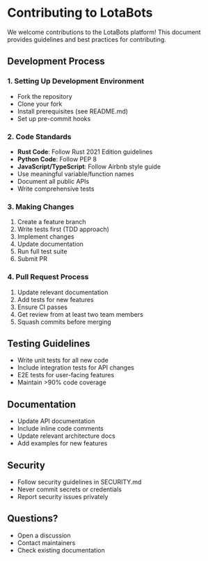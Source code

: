 # Contributing to LotaBots

We welcome contributions to the LotaBots platform! This document provides guidelines and best practices for contributing.

## Development Process

### 1. Setting Up Development Environment
- Fork the repository
- Clone your fork
- Install prerequisites (see README.md)
- Set up pre-commit hooks

### 2. Code Standards
- **Rust Code**: Follow Rust 2021 Edition guidelines
- **Python Code**: Follow PEP 8
- **JavaScript/TypeScript**: Follow Airbnb style guide
- Use meaningful variable/function names
- Document all public APIs
- Write comprehensive tests

### 3. Making Changes
1. Create a feature branch
2. Write tests first (TDD approach)
3. Implement changes
4. Update documentation
5. Run full test suite
6. Submit PR

### 4. Pull Request Process
1. Update relevant documentation
2. Add tests for new features
3. Ensure CI passes
4. Get review from at least two team members
5. Squash commits before merging

## Testing Guidelines
- Write unit tests for all new code
- Include integration tests for API changes
- E2E tests for user-facing features
- Maintain >90% code coverage

## Documentation
- Update API documentation
- Include inline code comments
- Update relevant architecture docs
- Add examples for new features

## Security
- Follow security guidelines in SECURITY.md
- Never commit secrets or credentials
- Report security issues privately

## Questions?
- Open a discussion
- Contact maintainers
- Check existing documentation 